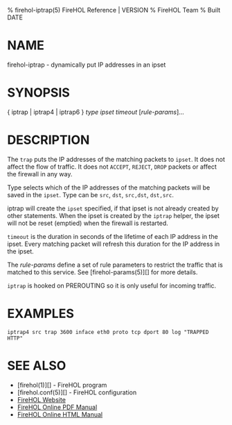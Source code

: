 % firehol-iptrap(5) FireHOL Reference | VERSION
% FireHOL Team
% Built DATE

# NAME

firehol-iptrap - dynamically put IP addresses in an ipset

# SYNOPSIS

{ iptrap | iptrap4 | iptrap6 } *type* *ipset* *timeout* [*rule-params*]...


# DESCRIPTION


The `trap` puts the IP addresses of the matching packets to `ipset`. It does
not affect the flow of traffic. It does not `ACCEPT`, `REJECT`, `DROP`
packets or affect the firewall in any way.

Type selects which of the IP addresses of the matching packets will be saved
in the `ipset`. Type can be `src`, `dst`, `src,dst`, `dst,src`.

iptrap will create the `ipset` specified, if that ipset is not already
created by other statements. When the ipset is created by the `iptrap` helper,
the ipset will not be reset (emptied) when the firewall is restarted.

`timeout` is the duration in seconds of the lifetime of each IP
address in the ipset. Every matching packet will refresh this duration
for the IP address in the ipset.

The *rule-params* define a set of rule parameters to restrict
the traffic that is matched to this service. See
[firehol-params(5)][] for more details.

`iptrap` is hooked on PREROUTING so it is only useful for incoming traffic.

# EXAMPLES

~~~~
iptrap4 src trap 3600 inface eth0 proto tcp dport 80 log "TRAPPED HTTP"
~~~~

# SEE ALSO

* [firehol(1)][] - FireHOL program
* [firehol.conf(5)][] - FireHOL configuration
* [FireHOL Website](http://firehol.org/)
* [FireHOL Online PDF Manual](http://firehol.org/firehol-manual.pdf)
* [FireHOL Online HTML Manual](http://firehol.org/manual)
